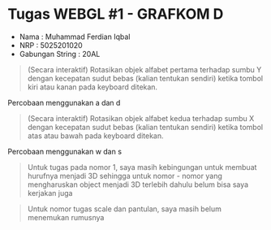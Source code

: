 # Tugas WEBGL #1 - GRAFKOM D

- Nama : Muhammad Ferdian Iqbal
- NRP : 5025201020
- Gabungan String : 20AL

> (Secara interaktif) Rotasikan objek alfabet pertama terhadap sumbu Y dengan kecepatan sudut bebas (kalian tentukan sendiri) ketika tombol kiri atau kanan pada keyboard ditekan.

Percobaan menggunakan a dan d

> (Secara interaktif) Rotasikan objek alfabet kedua terhadap sumbu X dengan kecepatan sudut bebas (kalian tentukan sendiri) ketika tombol atas atau bawah pada keyboard ditekan.

Percobaan menggunakan w dan s

> Untuk tugas pada nomor 1, saya masih kebingungan untuk membuat hurufnya menjadi 3D sehingga untuk nomor - nomor yang mengharuskan object menjadi 3D terlebih dahulu belum bisa saya kerjakan juga

> Untuk nomor tugas scale dan pantulan, saya masih belum menemukan rumusnya
